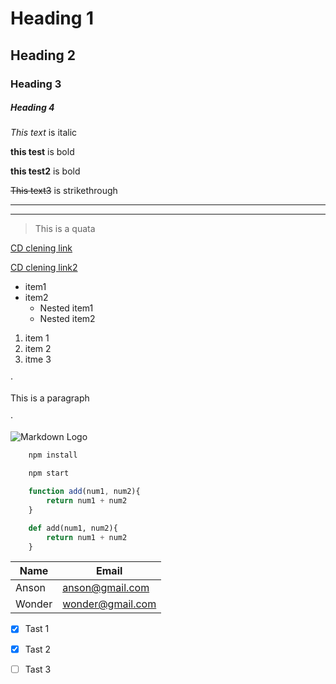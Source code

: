 <!-- Heading-->
# Heading 1 
## Heading 2
### Heading 3
##### Heading 4 


<!-- Italics-->
*This text* is italic

<!-- Strong-->
**this test** is bold

__this test2__ is bold

<!-- Strikethrough -->
~~This text3~~ is strikethrough

<!-- Horizontal Rule -->
---
___

<!-- Blockquota -->
> This is a quata

<!-- Link -->
[CD clening link](https://cdcleanings.com)

[CD clening link2](https://cdcleanings.com "CD link")


<!-- UL -->
* item1
* item2
    * Nested item1
    * Nested item2

<!-- OL -->
1. item 1
1. item 2
1. itme 3

<!-- Inline Code Block -->
·<p>This is a paragraph</p>·

<!-- Image -->
![Markdown Logo](https://markdown-here.com/img/icon256.png)

<!-- Github markdown -->

<!-- Code Block -->
```bash 
    npm install

    npm start
```

```javascript
    function add(num1, num2){
        return num1 + num2
    }
```

```python
    def add(num1, num2){
        return num1 + num2
    }
```

<!--Tables -->
| Name   | Email  |
| ------ |--------|
|Anson|anson@gmail.com|
|Wonder| wonder@gmail.com|


<!--Tables -->
* [x] Tast 1
* [x] Tast 2
* [ ] Tast 3



























